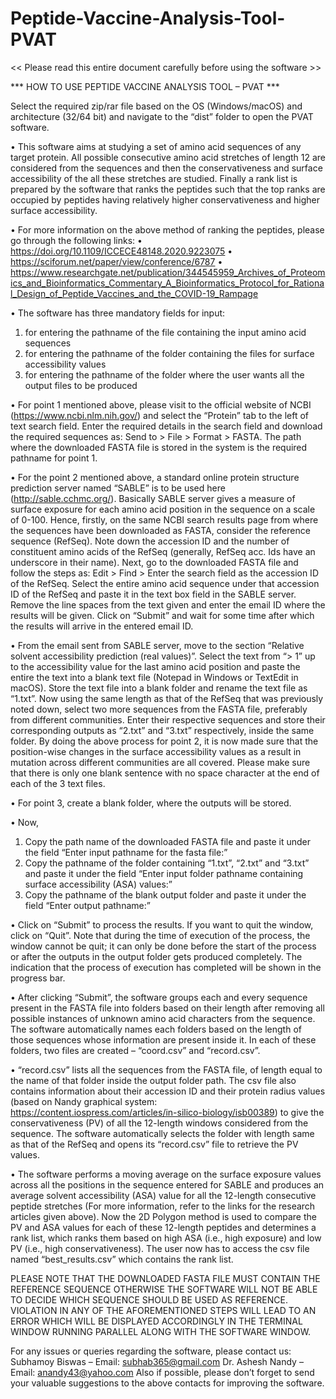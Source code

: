 # Peptide-Vaccine-Analysis-Tool-PVAT
<< Please read this entire document carefully before using the software >>

*** HOW TO USE PEPTIDE VACCINE ANALYSIS TOOL – PVAT ***

Select the required zip/rar file based on the OS (Windows/macOS) and architecture (32/64 bit) and navigate to the “dist” folder to open the PVAT software.

•	This software aims at studying a set of amino acid sequences of any target protein. All possible consecutive amino acid stretches of length 12 are considered from the sequences and then the conservativeness and surface accessibility of the all these stretches are studied. Finally a rank list is prepared by the software that ranks the peptides such that the top ranks are occupied by peptides having relatively higher conservativeness and higher surface accessibility. 

•	For more information on the above method of ranking the peptides, please go through the following links:
•	https://doi.org/10.1109/ICCECE48148.2020.9223075 
•	https://sciforum.net/paper/view/conference/6787 
•	https://www.researchgate.net/publication/344545959_Archives_of_Proteomics_and_Bioinformatics_Commentary_A_Bioinformatics_Protocol_for_Rational_Design_of_Peptide_Vaccines_and_the_COVID-19_Rampage 

•	The software has three mandatory fields for input:
1.	for entering the pathname of the file containing the input amino acid sequences
2.	for entering the pathname of the folder containing the files for surface accessibility values
3.	for entering the pathname of the folder where the user wants all the output files to be produced

•	For point 1 mentioned above, please visit to the official website of NCBI (https://www.ncbi.nlm.nih.gov/) and select the “Protein” tab to the left of text search field. Enter the required details in the search field and download the required sequences as: Send to > File > Format > FASTA. The path where the downloaded FASTA file is stored in the system is the required pathname for point 1.

•	For the point 2 mentioned above, a standard online protein structure prediction server named “SABLE” is to be used here (http://sable.cchmc.org/). Basically SABLE server gives a measure of surface exposure for each amino acid position in the sequence on a scale of 0-100. Hence, firstly, on the same NCBI search results page from where the sequences have been downloaded as FASTA, consider the reference sequence (RefSeq). Note down the accession ID and the number of constituent amino acids of the RefSeq (generally, RefSeq acc. Ids have an underscore in their name). Next, go to the downloaded FASTA file and follow the steps as: Edit > Find > Enter the search field as the accession ID of the RefSeq. Select the entire amino acid sequence under that accession ID of the RefSeq and paste it in the text box field in the SABLE server. Remove the line spaces from the text given and enter the email ID where the results will be given. Click on “Submit” and wait for some time after which the results will arrive in the entered email ID.

•	From the email sent from SABLE server, move to the section “Relative solvent accessibility prediction (real values)”. Select the text from “>  1” up to the accessibility value for the last amino acid position and paste the entire the text into a blank text file (Notepad in Windows or TextEdit in macOS). Store the text file into a blank folder and rename the text file as “1.txt”. Now using the same length as that of the RefSeq that was previously noted down, select two more sequences from the FASTA file, preferably from different communities. Enter their respective sequences and store their corresponding outputs as “2.txt” and “3.txt” respectively, inside the same folder. By doing the above process for point 2, it is now made sure that the position-wise changes in the surface accessibility values as a result in mutation across different communities are all covered. Please make sure that there is only one blank sentence with no space character at the end of each of the 3 text files. 

•	For point 3, create a blank folder, where the outputs will be stored.

•	 Now,
1.	Copy the path name of the downloaded FASTA file and paste it under the field “Enter input pathname for the fasta file:”
2.	Copy the pathname of the folder containing “1.txt”, “2.txt” and “3.txt” and paste it under the field “Enter input folder pathname containing surface accessibility (ASA) values:”
3.	Copy the pathname of the blank output folder and paste it under the field “Enter output pathname:”

•	Click on “Submit” to process the results. If you want to quit the window, click on “Quit”. Note that during the time of execution of the process, the window cannot be quit; it can only be done before the start of the process or after the outputs in the output folder gets produced completely. The indication that the process of execution has completed will be shown in the progress bar.

•	After clicking “Submit”,  the software groups each and every sequence present in the FASTA file into folders based on their length after removing all possible instances of unknown amino acid characters from the sequence. The software automatically names each folders based on the length of those sequences whose information are present inside it. In each of these folders, two files are created – “coord.csv” and “record.csv”.

•	“record.csv” lists all the sequences from the FASTA file, of length equal to the name of that folder inside the output folder path. The csv file also contains information about their accession ID and their protein radius values (based on Nandy graphical system: https://content.iospress.com/articles/in-silico-biology/isb00389) to give the conservativeness (PV) of all the 12-length windows considered from the sequence. The software automatically selects the folder with length same as that of the RefSeq and opens its “record.csv” file to retrieve the PV values.

•	The software performs a moving average on the surface exposure values across all the positions in the sequence entered for SABLE and produces an average solvent accessibility (ASA) value for all the 12-length consecutive peptide stretches (For more information, refer to the links for the research articles given above). Now the 2D Polygon method is used to compare the PV and ASA values for each of these 12-length peptides and determines a rank list, which ranks them based on high ASA (i.e., high exposure) and low PV (i.e., high conservativeness). The user now has to access the csv file named “best_results.csv” which contains the rank list.

PLEASE NOTE THAT THE DOWNLOADED FASTA FILE MUST CONTAIN THE REFERENCE SEQUENCE OTHERWISE THE SOFTWARE WILL NOT BE ABLE TO DECIDE WHICH SEQUENCE SHOULD BE USED AS REFERENCE.
VIOLATION IN ANY OF THE AFOREMENTIONED STEPS WILL LEAD TO AN ERROR WHICH WILL BE DISPLAYED ACCORDINGLY IN THE TERMINAL WINDOW RUNNING PARALLEL ALONG WITH THE SOFTWARE WINDOW.

For any issues or queries regarding the software, please contact us:
Subhamoy Biswas – Email: subhab365@gmail.com
Dr. Ashesh Nandy – Email: anandy43@yahoo.com
Also if possible, please don’t forget to send your valuable suggestions to the above contacts for improving the software.
